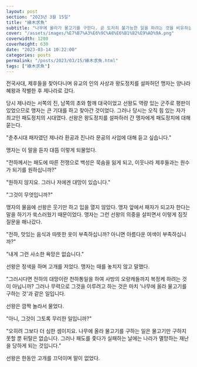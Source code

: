 ```yaml
---
layout: post
section: "2023년 3월 15일"
title: "緣木求魚"
subtitle: "나무에 올라가 물고기를 구한다. 곧 도저히 불가능한 일을 하려는 것을 비유하는 말이다. 잘못된 방법으로 목적을 이루려고 하는 경우, 애써 수고만 하고 아무것도 얻지 못하는 경우에도 쓰이는 말이다."
cover: "/assets/images/%E7%B7%A3%E6%9C%A8%E6%B1%82%E9%AD%9A.png"
coverwidth: 1200
coverheight: 630
date: "2023-03-14 10:22:00"
categories: posts
permalink: "/posts/2023/03/15/緣木求魚.html"
tags: ["緣木求魚"]
---
```


전국사대, 제후들을 찾아다니며 유교의 인의 사상과 왕도정치를 설파허던 맹자는 양나라 혜왕과 작별한 후 제나라로 갔다.

당시 제나라는 서쪽의 진, 남쪽의 초와 함깨 대국이었고 선왕도 역량 있는 군주로 평판이 있었으므로 맹자는 큰 기대를 하고 찾아간 것이었다. 그러나 당시는 오직 힘 있는 자가 최고인 패도정치의 시대였다. 선왕은 왕도정치를 설파하러 간 맹자에게 패도정치에 대해 묻는다.

"춘추시대 패자였던 제나라 환공과 진나라 문공의 사업에 대해 듣고 싶습니다."

맹자는 이 말을 듣자 대뜸 이렇게 되물었다.

"전하께서는 패도에 따른 전쟁으로 백성은 묵숨을 잃게 되고, 이웃나라 제후들과는 원수가 되기를 원하십니까?"

"원하지 않지요. 그러나 저에겐 대망이 있습니다."

"그것이 무엇입니까?"

맹자의 물음에 선왕은 웃기만 하고 입을 열지 않았다. 맹자 앞에서 패자가 되고자 한다는 말을 하기가 쑥스러웠기 때문이었다. 맹자는 그런 선왕의 의중을 살피면서 이렇게 짐짓 질문을 해나갔다.

"전하, 맛있는 음식과 따뜻한 옷이 부족하십니까? 아니면 아름다운 여색이 부족하십니까?"

"내게 그런 사소한 욕망은 없습니다."

선왕은 정색을 하며 고개를 저었다. 맹자는 때를 놓치지 않고 말했다.

"그러시다면 전하의 대망이란 천하통일을 하여 사방의 오랑캐들까지 복정케 하려는 것이 아닙니까? 그러나 무력으로 그것을 이루려고 하는 것은 마치 '나무에 올라 물고기를 구하는 것'과 같은 일입니다.

선왕은 깜짝 놀라서 물었다.

"아니, 그것이 그토록 무리한 일입니까?"

"오히려 그보다 더 심한 셈이지요. 나무에 올라 물고기를 구하는 일은 물고기만 구하지 못할 뿐 뒤탈은 없습니다. 그러나 패도를 좇다가 실패하는 날에는 나라가 멸망하는 재난을 당하게 되는 것입니다."

선왕은 한동안 고개를 끄덕이며 말이 없었다.

